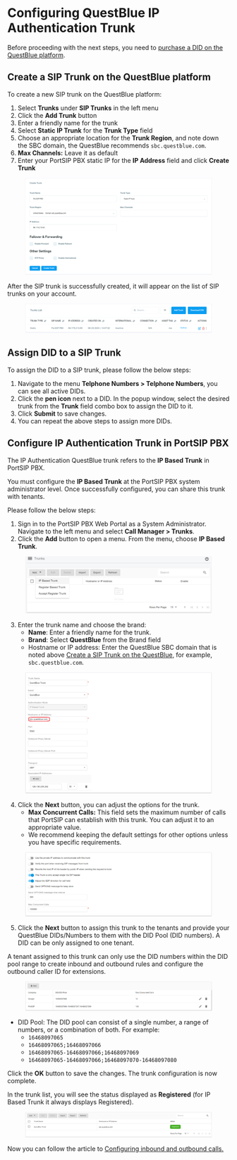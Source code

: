 # Configuring QuestBlue IP Authentication Trunk

Before proceeding with the next steps, you need to [purchase a DID on the QuestBlue platform](purchase-a-did-on-questblue-platform.md).

## Create a SIP Trunk on the QuestBlue platform

To create a new SIP trunk on the QuestBlue platform:

1. Select **Trunks** under **SIP Trunks** in the left menu
2. Click the **Add Trunk** button
3. Enter a friendly name for the trunk
4. Select **Static IP Trunk** for the **Trunk Type** field
5. Choose an appropriate location for the **Trunk Region**, and note down the SBC domain, the QuestBlue recommends `sbc.questblue.com`.
6. **Max Channels:** Leave it as default
7. Enter your PortSIP PBX static IP for the **IP Address** field and click **Create Trunk**

<figure><img src="../../.gitbook/assets/questblue-fig2.png" alt=""><figcaption></figcaption></figure>

After the SIP trunk is successfully created, it will appear on the list of SIP trunks on your account.

<figure><img src="../../.gitbook/assets/questblue-fig3.png" alt=""><figcaption></figcaption></figure>

## Assign DID to a SIP Trunk

To assign the DID to a SIP trunk, please follow the below steps:&#x20;

1. Navigate to the menu **Telphone Numbers > Telphone Numbers**, you can see all active DIDs.
2. Click the **pen icon** next to a DID. In the popup window, select the desired trunk from the **Trunk** field combo box to assign the DID to it.
3. Click **Submit** to save changes.
4. You can repeat the above steps to assign more DIDs.

## Configure IP Authentication Trunk in PortSIP PBX

The IP Authentication QuestBlue trunk refers to the **IP Based Trunk** in PortSIP PBX.&#x20;

You must configure the **IP Based Trunk** at the PortSIP PBX system administrator level. Once successfully configured, you can share this trunk with tenants.

Please follow the below steps:

1. Sign in to the PortSIP PBX Web Portal as a System Administrator. Navigate to the left menu and select **Call Manager > Trunks**.&#x20;
2. Click the **Add** button to open a menu. From the menu, choose **IP Based Trunk**.

<figure><img src="../../.gitbook/assets/add-ip-trunk.png" alt=""><figcaption></figcaption></figure>

3. Enter the trunk name and choose the brand:
   * **Name**: Enter a friendly name for the trunk.
   * **Brand**: Select **QuestBlue** from the Brand field
   * Hostname or IP address: Enter the QuestBlue SBC domain that is noted above [Create a SIP Trunk on the QuestBlue](configuring-questblue-ip-authentication-trunk.md#create-a-sip-trunk-on-the-questblue-platform), for example, `sbc.questblue.com`.

<figure><img src="../../.gitbook/assets/questblue-fig12.png" alt=""><figcaption></figcaption></figure>

4. Click the **Next** button, you can adjust the options for the trunk.
   * &#x20;**Max Concurrent Calls:** This field sets the maximum number of calls that PortSIP can establish with this trunk. You can adjust it to an appropriate value.
   * We recommend keeping the default settings for other options unless you have specific requirements.

<figure><img src="../../.gitbook/assets/ip-trunk-options.png" alt=""><figcaption></figcaption></figure>

5. Click the **Next** button to assign this trunk to the tenants and provide your QuestBlue DIDs/Numbers to them with the DID Pool (DID numbers).  A DID can be only assigned to one tenant.

A tenant assigned to this trunk can only use the DID numbers within the DID pool range to create inbound and outbound rules and configure the outbound caller ID for extensions.

<figure><img src="../../.gitbook/assets/wavix-fig17.png" alt=""><figcaption></figcaption></figure>

* DID Pool: The DID pool can consist of a single number, a range of numbers, or a combination of both. For example:
  * `16468097065`
  * `16468097065;16468097066`
  * `16468097065-16468097066;16468097069`&#x20;
  * `16468097065-16468097066;16468097070-16468097080`

Click the **OK** button to save the changes. The trunk configuration is now complete.

In the trunk list, you will see the status displayed as **Registered** (for IP Based Trunk it always displays Registered).

<figure><img src="../../.gitbook/assets/questblue-fig13.png" alt=""><figcaption></figcaption></figure>

Now you can follow the article to [Configuring inbound and outbound calls.](configuring-outbound-and-inbound-calls.md)

